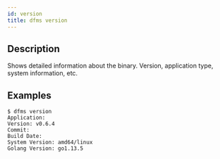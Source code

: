 ```yaml
---
id: version
title: dfms version
---
```


## Description

Shows detailed information about the binary. Version, application type, system information, etc.

## Examples

```shell
$ dfms version
Application:
Version: v0.6.4
Commit:
Build Date:
System Version: amd64/linux
Golang Version: go1.13.5
```
